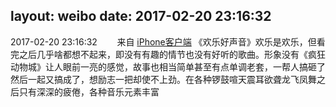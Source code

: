 layout: weibo
date: 2017-02-20 23:16:32
---
<meta name="referrer" content="no-referrer" />

2017-02-20 23:16:32  &nbsp;&nbsp;&nbsp;&nbsp;&nbsp;&nbsp; 来自 <a href="http://app.weibo.com/t/feed/9ksdit" rel="nofollow">iPhone客户端</a>
《欢乐好声音》欢乐是欢乐，但看完之后几乎啥都想不起来，即没有有趣的情节也没有好听的歌曲。形象没有《疯狂动物城》让人眼前一亮的感觉，故事也相当简单甚至有点单调老套，一帮人搞砸了然后一起又搞成了，想励志一把却使不上劲。在各种锣鼓喧天震耳欲聋龙飞凤舞之后只有深深的疲倦，各种音乐元素丰富 ​​​

